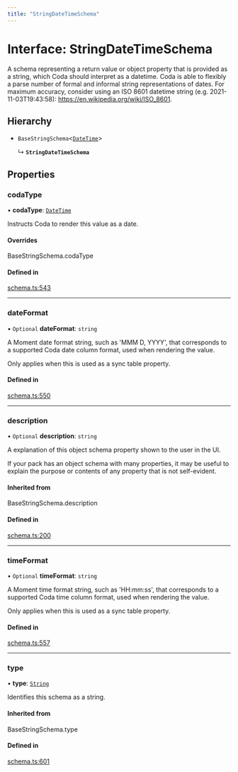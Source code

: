 ```yaml
---
title: "StringDateTimeSchema"
---
```

# Interface: StringDateTimeSchema

A schema representing a return value or object property that is provided as a string,
which Coda should interpret as a datetime. Coda is able to flexibly a parse number of formal
and informal string representations of dates. For maximum accuracy, consider using an
ISO 8601 datetime string (e.g. 2021-11-03T19:43:58): https://en.wikipedia.org/wiki/ISO_8601.

## Hierarchy

- `BaseStringSchema`<[`DateTime`](../enums/ValueHintType.md#datetime)\>

  ↳ **`StringDateTimeSchema`**

## Properties

### codaType

• **codaType**: [`DateTime`](../enums/ValueHintType.md#datetime)

Instructs Coda to render this value as a date.

#### Overrides

BaseStringSchema.codaType

#### Defined in

[schema.ts:543](https://github.com/coda/packs-sdk/blob/main/schema.ts#L543)

___

### dateFormat

• `Optional` **dateFormat**: `string`

A Moment date format string, such as 'MMM D, YYYY', that corresponds to a supported Coda date column format,
used when rendering the value.

Only applies when this is used as a sync table property.

#### Defined in

[schema.ts:550](https://github.com/coda/packs-sdk/blob/main/schema.ts#L550)

___

### description

• `Optional` **description**: `string`

A explanation of this object schema property shown to the user in the UI.

If your pack has an object schema with many properties, it may be useful to
explain the purpose or contents of any property that is not self-evident.

#### Inherited from

BaseStringSchema.description

#### Defined in

[schema.ts:200](https://github.com/coda/packs-sdk/blob/main/schema.ts#L200)

___

### timeFormat

• `Optional` **timeFormat**: `string`

A Moment time format string, such as 'HH:mm:ss', that corresponds to a supported Coda time column format,
used when rendering the value.

Only applies when this is used as a sync table property.

#### Defined in

[schema.ts:557](https://github.com/coda/packs-sdk/blob/main/schema.ts#L557)

___

### type

• **type**: [`String`](../enums/ValueType.md#string)

Identifies this schema as a string.

#### Inherited from

BaseStringSchema.type

#### Defined in

[schema.ts:601](https://github.com/coda/packs-sdk/blob/main/schema.ts#L601)

